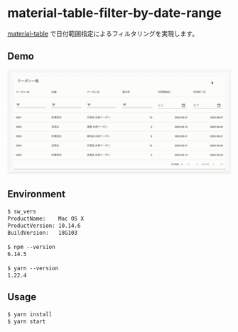 # material-table-filter-by-date-range

[material-table](https://material-table.com/#/) で日付範囲指定によるフィルタリングを実現します。

## Demo

![demo](./demo.gif)

## Environment

```
$ sw_vers
ProductName:	Mac OS X
ProductVersion:	10.14.6
BuildVersion:	18G103

$ npm --version
6.14.5

$ yarn --version
1.22.4
```

## Usage

```
$ yarn install
$ yarn start
```
